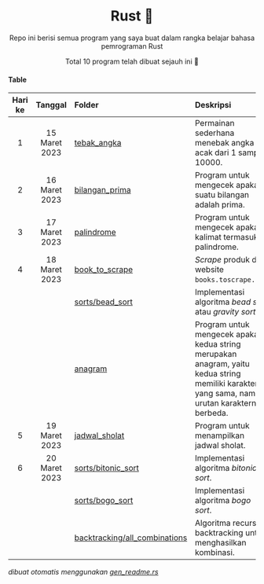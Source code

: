 <div align="center">

# Rust 🦀

Repo ini berisi semua program yang saya buat dalam rangka belajar bahasa pemrograman Rust

Total 10 program telah dibuat sejauh ini 🎉

</div>

#### Table

|Hari ke|Tanggal|Folder|Deskripsi|
|:--:|:--:|:--|:--|
|1|15 Maret 2023|[tebak_angka](/tebak_angka)|Permainan sederhana menebak angka acak dari 1 sampai 10000.|
|2|16 Maret 2023|[bilangan_prima](/bilangan_prima)|Program untuk mengecek apakah suatu bilangan adalah prima.|
|3|17 Maret 2023|[palindrome](/palindrome)|Program untuk mengecek apakah kalimat termasuk palindrome.|
|4|18 Maret 2023|[book_to_scrape](/book_to_scrape)|_Scrape_ produk dari website `books.toscrape.com`.|
|||[sorts/bead_sort](/sorts/bead_sort)|Implementasi algoritma _bead sort_ atau _gravity sort_.|
|||[anagram](/anagram)|Program untuk mengecek apakah kedua string merupakan anagram, yaitu kedua string memiliki karakter yang sama, namun urutan karakternya berbeda.|
|5|19 Maret 2023|[jadwal_sholat](/jadwal_sholat)|Program untuk menampilkan jadwal sholat.|
|6|20 Maret 2023|[sorts/bitonic_sort](/sorts/bitonic_sort)|Implementasi algoritma _bitonic sort_.|
|||[sorts/bogo_sort](/sorts/bogo_sort)|Implementasi algoritma _bogo sort_.|
|||[backtracking/all_combinations](/backtracking/all_combinations)|Algoritma recursive backtracking untuk menghasilkan kombinasi.|


_dibuat otomatis menggunakan [gen_readme.rs](/gen_readme.rs)_
